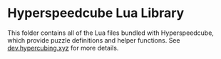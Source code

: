 # Hyperspeedcube Lua Library

This folder contains all of the Lua files bundled with Hyperspeedcube, which provide puzzle definitions and helper functions. See [dev.hypercubing.xyz](https://dev.hypercubing.xyz/) for more details.
